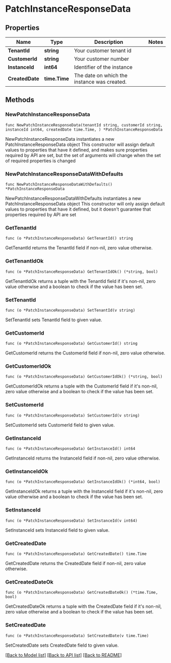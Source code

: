 # PatchInstanceResponseData

## Properties

Name | Type | Description | Notes
------------ | ------------- | ------------- | -------------
**TenantId** | **string** | Your customer tenant id | 
**CustomerId** | **string** | Your customer number | 
**InstanceId** | **int64** | Identifier of the instance | 
**CreatedDate** | **time.Time** | The date on which the instance was created. | 

## Methods

### NewPatchInstanceResponseData

`func NewPatchInstanceResponseData(tenantId string, customerId string, instanceId int64, createdDate time.Time, ) *PatchInstanceResponseData`

NewPatchInstanceResponseData instantiates a new PatchInstanceResponseData object
This constructor will assign default values to properties that have it defined,
and makes sure properties required by API are set, but the set of arguments
will change when the set of required properties is changed

### NewPatchInstanceResponseDataWithDefaults

`func NewPatchInstanceResponseDataWithDefaults() *PatchInstanceResponseData`

NewPatchInstanceResponseDataWithDefaults instantiates a new PatchInstanceResponseData object
This constructor will only assign default values to properties that have it defined,
but it doesn't guarantee that properties required by API are set

### GetTenantId

`func (o *PatchInstanceResponseData) GetTenantId() string`

GetTenantId returns the TenantId field if non-nil, zero value otherwise.

### GetTenantIdOk

`func (o *PatchInstanceResponseData) GetTenantIdOk() (*string, bool)`

GetTenantIdOk returns a tuple with the TenantId field if it's non-nil, zero value otherwise
and a boolean to check if the value has been set.

### SetTenantId

`func (o *PatchInstanceResponseData) SetTenantId(v string)`

SetTenantId sets TenantId field to given value.


### GetCustomerId

`func (o *PatchInstanceResponseData) GetCustomerId() string`

GetCustomerId returns the CustomerId field if non-nil, zero value otherwise.

### GetCustomerIdOk

`func (o *PatchInstanceResponseData) GetCustomerIdOk() (*string, bool)`

GetCustomerIdOk returns a tuple with the CustomerId field if it's non-nil, zero value otherwise
and a boolean to check if the value has been set.

### SetCustomerId

`func (o *PatchInstanceResponseData) SetCustomerId(v string)`

SetCustomerId sets CustomerId field to given value.


### GetInstanceId

`func (o *PatchInstanceResponseData) GetInstanceId() int64`

GetInstanceId returns the InstanceId field if non-nil, zero value otherwise.

### GetInstanceIdOk

`func (o *PatchInstanceResponseData) GetInstanceIdOk() (*int64, bool)`

GetInstanceIdOk returns a tuple with the InstanceId field if it's non-nil, zero value otherwise
and a boolean to check if the value has been set.

### SetInstanceId

`func (o *PatchInstanceResponseData) SetInstanceId(v int64)`

SetInstanceId sets InstanceId field to given value.


### GetCreatedDate

`func (o *PatchInstanceResponseData) GetCreatedDate() time.Time`

GetCreatedDate returns the CreatedDate field if non-nil, zero value otherwise.

### GetCreatedDateOk

`func (o *PatchInstanceResponseData) GetCreatedDateOk() (*time.Time, bool)`

GetCreatedDateOk returns a tuple with the CreatedDate field if it's non-nil, zero value otherwise
and a boolean to check if the value has been set.

### SetCreatedDate

`func (o *PatchInstanceResponseData) SetCreatedDate(v time.Time)`

SetCreatedDate sets CreatedDate field to given value.



[[Back to Model list]](../README.md#documentation-for-models) [[Back to API list]](../README.md#documentation-for-api-endpoints) [[Back to README]](../README.md)


